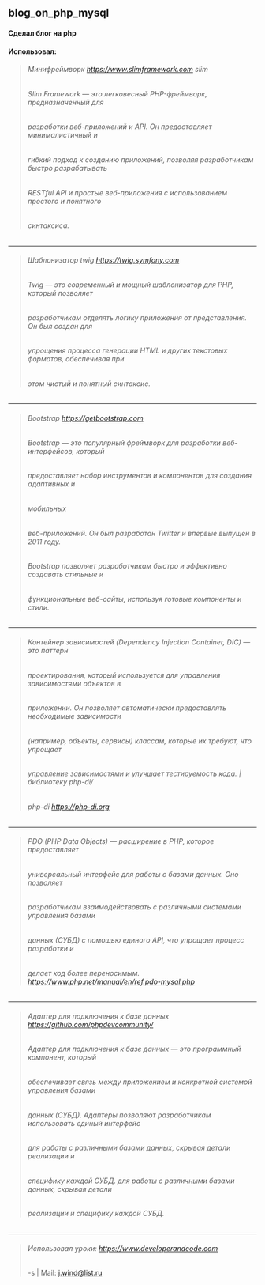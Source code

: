 ## blog_on_php_mysql
#### __Сделал блог на php__
#### Использовал:
> ###### Минифреймворк https://www.slimframework.com slim
> ###### Slim Framework — это легковесный PHP-фреймворк, предназначенный для 
> ###### разработки веб-приложений и API. Он предоставляет минималистичный и 
> ###### гибкий подход к созданию приложений, позволяя разработчикам быстро разрабатывать
> ###### RESTful API и простые веб-приложения с использованием простого и понятного 
> ###### синтаксиса.
___ 
> ###### Шаблонизатор twig https://twig.symfony.com
> ###### Twig — это современный и мощный шаблонизатор для PHP, который позволяет 
> ###### разработчикам отделять логику приложения от представления. Он был создан для 
> ###### упрощения процесса генерации HTML и других текстовых форматов, обеспечивая при 
> ###### этом чистый и понятный синтаксис.
___ 
> ###### Bootstrap https://getbootstrap.com
> ###### Bootstrap — это популярный фреймворк для разработки веб-интерфейсов, который 
> ###### предоставляет набор инструментов и компонентов для создания адаптивных и 
> ###### мобильных
> ###### веб-приложений. Он был разработан Twitter и впервые выпущен в 2011 году. 
> ###### Bootstrap позволяет разработчикам быстро и эффективно создавать стильные и 
> ###### функциональные веб-сайты, используя готовые компоненты и стили.
___ 
> ###### Контейнер зависимостей (Dependency Injection Container, DIC) — это паттерн  
> ###### проектирования, который используется для управления зависимостями объектов в 
> ###### приложении. Он позволяет автоматически предоставлять необходимые зависимости 
> ###### (например, объекты, сервисы) классам, которые их требуют, что упрощает 
> ###### управление зависимостями и улучшает тестируемость кода. | библиотеку php-di/
> ###### php-di https://php-di.org
___ 
> ###### PDO (PHP Data Objects) — расширение в PHP, которое предоставляет 
> ###### универсальный интерфейс для работы с базами данных. Оно позволяет    
> ###### разработчикам взаимодействовать с различными системами управления базами 
> ###### данных (СУБД) с помощью единого API, что упрощает процесс разработки и 
> ###### делает код более переносимым. https://www.php.net/manual/en/ref.pdo-mysql.php
___ 
> ###### Адаптер для подключения к базе данных  https://github.com/phpdevcommunity/
> ###### Адаптер для подключения к базе данных — это программный компонент, который 
> ###### обеспечивает связь между приложением и конкретной системой управления базами 
> ###### данных (СУБД). Адаптеры позволяют разработчикам использовать единый интерфейс 
> ###### для  работы с различными базами данных, скрывая детали реализации и 
> ###### специфику каждой  СУБД. для  работы с различными базами данных, скрывая детали 
> ###### реализации и специфику  каждой  СУБД.
___ 
> ###### Использовал уроки: https://www.developerandcode.com
> -s | Mail: j.wind@list.ru

